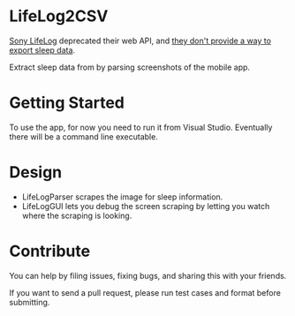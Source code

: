 # LifeLog2CSV
[Sony LifeLog](https://www.sonymobile.com/us/apps-services/lifelog/) deprecated their web API, and [they don't provide a way to export sleep data](https://stackoverflow.com/questions/46079877/how-to-download-sony-lifelog-sleep-data).

Extract sleep data from by parsing screenshots of the mobile app.

# Getting Started
To use the app, for now you need to run it from Visual Studio. Eventually there will be a command line executable.

# Design
- LifeLogParser scrapes the image for sleep information.
- LifeLogGUI lets you debug the screen scraping by letting you watch where the scraping is looking. 

# Contribute
You can help by filing issues, fixing bugs, and sharing this with your friends.

If you want to send a pull request, please run test cases and format before submitting.

